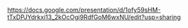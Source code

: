 https://docs.google.com/presentation/d/1ofy59sHM-tTxDPJYdrkxi13_2kOcOgi9RdfGoM6wxNU/edit?usp=sharing